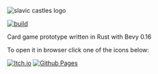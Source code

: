 ![slavic castles logo](https://i.imgur.com/h6HYvQc.png "Slavic Castles Logo")

[![build](https://github.com/Leinnan/slavic_castles/actions/workflows/rust.yml/badge.svg)](https://github.com/Leinnan/slavic_castles/actions/workflows/rust.yml)

Card game prototype written in Rust with Bevy 0.16

To open it in browser click one of the icons below:

[![Itch.io](https://img.shields.io/badge/Itch-%23FF0B34.svg?style=for-the-badge&logo=Itch.io&logoColor=white)](https://mevlyshkin.itch.io/slavic-castles)
[![Github Pages](https://img.shields.io/badge/github%20pages-121013?style=for-the-badge&logo=github&logoColor=white)](http://castles.mevlyshkin.com/)

